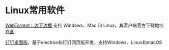# Linux常用软件
[WebTorrent：边下边播](http://www.mintos.org/skill/webtorrent-linux-thunder.html)
支持 Windows、Mac 和 Linux，其客户端官方下载地址[在此](https://webtorrent.io/desktop/).

[钉钉桌面版](https://github.com/nashaofu/dingtalk)，基于electron和钉钉网页版开发，支持Windows、Linux和macOS 
